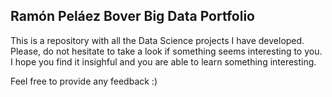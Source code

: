 <a id='0'></a>
## Ramón Peláez Bover Big Data Portfolio
<p>
<div>This is a repository with all the Data Science projects I have developed. Please, do not hesitate to take a look if something seems interesting to you. I hope you find it insighful and you are able to learn something interesting. 

Feel free to provide any feedback :)
</div>
</p>
